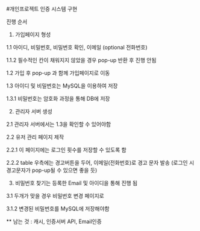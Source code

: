 #개인프로젝트 인증 시스템 구현

진행 순서

1. 가입페이지 형성

1.1 아이디, 비밀번호, 비밀번호 확인, 이메일 (optional 전화번호)

1.1.2 필수적인 칸이 채워지지 않았을 경우 pop-up 반환 후 진행 안됨

1.2 가입 후 pop-up 과 함께 가입페이지로 이동

1.3 아이디 및 비밀번호는 MySQL을 이용하여 저장

1.3.1 비밀번호는 암호화 과정을 통해 DB에 저장



2. 관리자 서버 생성

2.1 관리자 서버에서는 1.3을 확인할 수 있어야함

2.2 유저 관리 페이지 제작 

2.2.1 이 페이지에는 로그인 횟수를 저장할 수 있도록 함

2.2.2 table 우측에는 경고버튼을 두어, 이메일(전화번호)로 경고 문자 발송
      (로그인 시 경고문자가 pop-up될 수 있으면 좋을 듯)

3. 비밀번호 찾기는 등록한 Email 및 아이디을 통해 진행 됨

3.1 두개가 맞을 경우 비밀번호 변경 페이지로

3.1.2 변경된 비밀번호를 MySQL에 저장해야함



** 남는 것 : 캐시, 인증서버 API, Email인증


